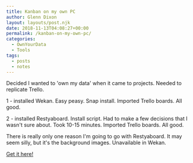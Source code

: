 ```yaml
---
title: Kanban on my own PC
author: Glenn Dixon
layout: layouts/post.njk
date: 2018-11-13T04:08:27+00:00
permalink: /kanban-on-my-own-pc/
categories:
  - OwnYourData
  - Tools
tags:
  - posts
  - notes
---
```

Decided I wanted to 'own my data' when it came to projects. Needed to replicate Trello.

<!-- excerpt -->
1 - installed Wekan. Easy peasy. Snap install. Imported Trello boards. All good.
  
2 - installed Restyaboard. Install script. Had to make a few decisions that I wasn't sure about. Took 10-15 minutes. Imported Trello boards. All good.

There is really only one reason I'm going to go with Restyaboard. It may seem silly, but it's the background images. Unavailable in Wekan.

[Get it here!][1]

 [1]: https://restya.com/board